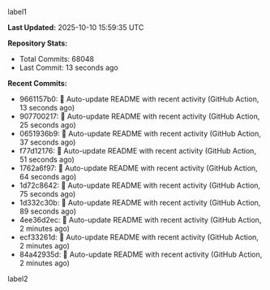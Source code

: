 
label1 
<!-- ACTIVITY_START -->
**Last Updated:** 2025-10-10 15:59:35 UTC

**Repository Stats:**
- Total Commits: 68048
- Last Commit: 13 seconds ago

**Recent Commits:**
- 9661157b0: 🤖 Auto-update README with recent activity (GitHub Action, 13 seconds ago)
- 907700217: 🤖 Auto-update README with recent activity (GitHub Action, 25 seconds ago)
- 0651936b9: 🤖 Auto-update README with recent activity (GitHub Action, 37 seconds ago)
- f77d12176: 🤖 Auto-update README with recent activity (GitHub Action, 51 seconds ago)
- 1762a6f97: 🤖 Auto-update README with recent activity (GitHub Action, 64 seconds ago)
- 1d72c8642: 🤖 Auto-update README with recent activity (GitHub Action, 75 seconds ago)
- 1d332c30b: 🤖 Auto-update README with recent activity (GitHub Action, 89 seconds ago)
- 4ee36d2ec: 🤖 Auto-update README with recent activity (GitHub Action, 2 minutes ago)
- ecf33261d: 🤖 Auto-update README with recent activity (GitHub Action, 2 minutes ago)
- 84a42935d: 🤖 Auto-update README with recent activity (GitHub Action, 2 minutes ago)
<!-- ACTIVITY_END -->

label2
